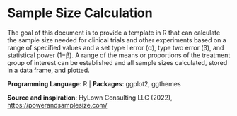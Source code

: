 # Sample Size Calculation

The goal of this document is to provide a template in R that can calculate the sample size needed for clinical trials and other experiments based on a range of specified values and a set type l error (α), type two error (β), and statistical power (1−β). A range of the means or proportions of the treatment group of interest can be established and all sample sizes calculated, stored in a data frame, and plotted.

**Programming Language**: R | **Packages**: ggplot2, ggthemes  

**Source and inspiration**: HyLown Consulting LLC (2022), https://powerandsamplesize.com/
